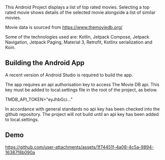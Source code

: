 This Android Project displays a list of top rated movies.  Selecting a top rated movie shows details of the selected movie alongside a list of similar movies.

Movie data is sourced from https://www.themoviedb.org/

Some of the technologies used are: Kotlin, Jetpack Compose, Jetpack Navigation, Jetpack Paging, Material 3, Retrofit, Kotlinx serialization and Koin.

## Building the Android App
A recent version of Android Studio is required to build the app.

The app requires an api authorisation key to access The Movie DB api.  This key must be added to local.settings file in the root of the project, as below.

TMDB_API_TOKEN="eyJhbGci..."

In accordance with general standards no api key has been checked into the github repository.  The project will not build until an api key has been added to local.settings.

## Demo

https://github.com/user-attachments/assets/1f74451f-4a08-4c5a-9894-16387f8b090a
